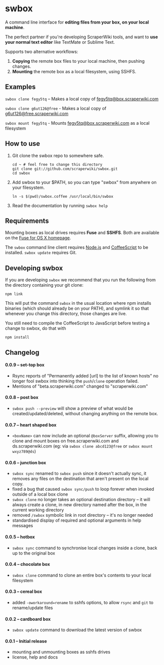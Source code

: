 # swbox

A command line interface for **editing files from your box, on your local machine**.

The perfect partner if you're developing ScraperWiki tools, and want to **use your normal text editor** like TextMate or Sublime Text.

Supports two alternative workflows:

1. **Copying** the remote box files to your local machine, then pushing changes.
2. **Mounting** the remote box as a local filesystem, using SSHFS.

## Examples

`swbox clone fegy5tq` – Makes a local copy of fegy5tq@box.scraperwiki.com

`swbox clone g6ut126@free` - Makes a local copy of g6ut126@free.scraperwiki.com

`swbox mount fegy5tq` - Mounts fegy5tq@box.scraperwiki.com as a local filesystem

## How to use

1. Git clone the swbox repo to somewhere safe.

    ```shell
    cd ~ # feel free to change this directory 
    git clone git://github.com/scraperwiki/swbox.git
    cd swbox
    ```

2. Add swbox to your $PATH, so you can type "swbox" from anywhere on your filesystem.

    ```shell
    ln -s $(pwd)/swbox.coffee /usr/local/bin/swbox
    ```

3. Read the documentation by running `swbox help`

## Requirements

Mounting boxes as local drives requires **Fuse** and **SSHFS**. Both are available on the [Fuse for OS X homepage](http://osxfuse.github.com/).

The `swbox` command line client requires [Node.js](http://nodejs.org) and [CoffeeScript](http://coffeescript.org) to be installed. `swbox update` requires Git.

## Developing swbox

If you are developing `swbox` we recommend that you run the following from the directory
containing your git clone:

```npm link```

This will put the command `swbox` in the usual location where npm installs binaries (which
should already be on your PATH), and symlink it so that whenever you change this directory,
those changes are live.

You still need to compile the CoffeeScript to JavaScript before testing a change to swbox,
do that with

```npm install```

## Changelog

#### 0.0.9 – set-top box

* Rsync reports of "Permanently added [url] to the list of known hosts" no longer fool swbox into thinking the `push`/`clone` operation failed.
* Mentions of "beta.scraperwiki.com" changed to "scraperwiki.com"

#### 0.0.8 – post box

* `swbox push --preview` will show a preview of what would be created/updated/deleted, without changing anything on the remote box.

#### 0.0.7 – heart shaped box

* `<boxName>` can now include an optional `@boxServer` suffix, allowing you to clone and mount boxes on free.scraperwiki.com and ds.scraperwiki.com (eg: via `swbox clone abcd123@free` or `swbox mount wxyz789@ds`)

#### 0.0.6 – junction box

* `swbox sync` renamed to `swbox push` since it doesn't actually sync, it removes any files on the destination that aren't present on the local copy.
* fixed a bug that caused `swbox sync/push` to loop forever when invoked outside of a local box clone
* `swbox clone` no longer takes an optional destination directory – it will always create a clone, in new directory named after the box, in the current working directory
* removed `/swbox` symbolic link in root directory – it's no longer needed
* standardised display of required and optional arguments in help messages

#### 0.0.5 – hotbox

* `swbox sync` command to synchronise local changes inside a clone, back up to the original box

#### 0.0.4 – chocolate box

* `swbox clone` command to clone an entire box's contents to your local filesystem

#### 0.0.3 – cereal box

* added `-oworkaround=rename` to sshfs options, to allow `rsync` and `git` to rename/update files

#### 0.0.2 – cardboard box

* `swbox update` command to download the latest version of swbox

#### 0.0.1 – Initial release

* mounting and unmounting boxes as sshfs drives
* license, help and docs
